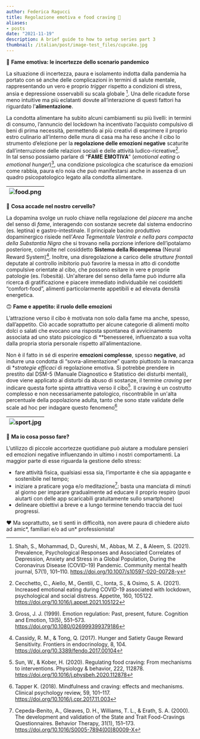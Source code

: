 ```yaml
---
author: Federica Ragucci
title: Regolazione emotiva e food craving 🍕
aliases:
- posts
date: "2021-11-19"
description: A brief guide to how to setup series part 3
thumbnail: /italian/post/image-test_files/cupcake.jpg
---
```


🍔 **Fame emotiva: le incertezze dello scenario pandemico**

La situazione di incertezza, paura e isolamento indotta dalla pandemia ha portato con sé anche delle complicazioni in termini di salute mentale, rappresentando un vero e proprio _trigger_ rispetto a condizioni di stress, ansia e depressione osservabili su scala globale [^1]. Una delle ricadute forse meno intuitive ma più eclatanti dovute all’interazione di questi fattori ha riguardato l'**alimentazione**. 

La condotta alimentare ha subìto alcuni cambiamenti su più livelli: in termini di consumo, l’annuncio del lockdown ha incentivato l’acquisto compulsivo di beni di prima necessità, permettendo ai più creativi di esprimere il proprio estro culinario all’interno delle mura di casa ma ha reso anche il cibo lo strumento d’elezione per la **regolazione delle emozioni negative** scaturite dall’interruzione delle relazioni sociali e delle attività ludico-ricreative[^2].  
In tal senso possiamo parlare di “𝐅𝐀𝐌𝐄 𝐄𝐌𝐎𝐓𝐈𝐕𝐀” (_emotional eating_ o _emotional hunger_)[^3], una condizione psicologica che scaturisce da emozioni come rabbia, paura e/o noia che può manifestarsi anche in assenza di un quadro psicopatologico legato alla condotta alimentare.

| ![food.png](/italian/post/image-test_files/food.png) | 
|:--:| 

🧠 **Cosa accade nel nostro cervello?**

La dopamina svolge un ruolo chiave nella regolazione del _piacere_ ma anche del senso di _fame_, interagendo con sostanze secrete dal sistema endocrino (es. leptina) e gastro-intestinale. Il principale bacino produttivo dopaminergico risiede nell’*Area Tegmentale Ventrale e nella pars compacta della Substantia Nigra* che si trovano nella porzione inferiore dell’ipotalamo posteriore, coinvolte nel cosiddetto **Sistema della Ricompensa** (Neural Reward System)[^4]. Inoltre, una disregolazione a carico delle _strutture frontali_  deputate al controllo inibitorio può favorire la messa in atto di condotte compulsive orientate al cibo, che possono esitare in vere e proprie patologie (es. l’obesità).
Un'alterare del senso della fame può indurre alla ricerca di gratificazione e piacere immediato individuabile nei cosiddetti “comfort-food”, alimenti particolarmente appetibili e ad elevata densità energetica.

🙃 **Fame e appetito: il ruolo delle emozioni**

L’attrazione verso il cibo è motivata non solo dalla fame ma anche, spesso, dall’appetito. Ciò accade soprattutto per alcune categorie di alimenti molto dolci o salati che evocano una risposta spontanea di avvicinamento associata ad uno stato psicologico di **benessereé, influenzato a sua volta dalla propria storia personale rispetto all’alimentazione.

Non è il fatto in sé di esperire **emozioni complesse**, spesso **negative**, ad indurre una condotta di “sovra-alimentazione” quanto piuttosto la mancanza di **strategie efficaci* di regolazione emotiva. Si potrebbe prendere in prestito dal DSM-5 (Manuale Diagnostico e Statistico dei disturbi mentali), dove viene applicato ai disturbi da abuso di sostanze, il termine _craving_ per indicare questa forte spinta attrattiva verso il cibo[^5]. Il craving è un costrutto complesso e non necessariamente patologico, riscontrabile in un'alta percentuale della popolazione adulta, tanto che sono state validate delle scale ad hoc per indagare questo fenomeno[^6]

| ![sport.jpg](/italian/post/image-test_files/sport.png) | 
|:--:| 

🏃 **Ma io cosa posso fare?**

L’utilizzo di piccole accortezze quotidiane può aiutare a modulare pensieri ed emozioni negative influenzando in ultimo i nostri comportamenti. La maggior parte di esse riguarda la gestione dello stress:
* fare attività fisica, qualsiasi essa sia, l’importante è che sia appagante e sostenibile nel tempo;
* iniziare a praticare yoga e/o meditazione[^7]: basta una manciata di minuti al giorno per imparare gradualmente ad educare il proprio respiro (puoi aiutarti con delle app scaricabili gratuitamente sullo smartphone)
* delineare obiettivi a breve e a lungo termine tenendo traccia dei tuoi progressi.

❤️ Ma soprattutto, se ti senti in difficoltà, non avere paura di chiedere aiuto ad amic*, familiari e/o ad un* professionista!

[^1]: Shah, S., Mohammad, D., Qureshi, M., Abbas, M. Z., & Aleem, S. (2021). Prevalence, Psychological Responses and Associated Correlates of Depression, Anxiety and Stress in a Global Population, During the Coronavirus Disease (COVID-19) Pandemic. Community mental health journal, 57(1), 101–110. https://doi.org/10.1007/s10597-020-00728-y

[^2]: Cecchetto, C., Aiello, M., Gentili, C., Ionta, S., & Osimo, S. A. (2021). Increased emotional eating during COVID-19 associated with lockdown, psychological and social distress. Appetite, 160, 105122. https://doi.org/10.1016/j.appet.2021.105122

[^3]: Gross, J. J. (1999). Emotion regulation: Past, present, future. Cognition and Emotion, 13(5), 551–573. https://doi.org/10.1080/026999399379186

[^4]: Cassidy, R. M., & Tong, Q. (2017). Hunger and Satiety Gauge Reward Sensitivity. Frontiers in endocrinology, 8, 104. https://doi.org/10.3389/fendo.2017.00104

[^5]: Sun, W., & Kober, H. (2020). Regulating food craving: From mechanisms to interventions. Physiology & behavior, 222, 112878. https://doi.org/10.1016/j.physbeh.2020.112878

[^6]: Tapper K. (2018). Mindfulness and craving: effects and mechanisms. Clinical psychology review, 59, 101–117. https://doi.org/10.1016/j.cpr.2017.11.003

[^7]: Cepeda-Benito, A., Gleaves, D. H., Williams, T. L., & Erath, S. A. (2000). The development and validation of the State and Trait Food-Cravings Questionnaires. Behavior Therapy, 31(1), 151–173. https://doi.org/10.1016/S0005-7894(00)80009-X